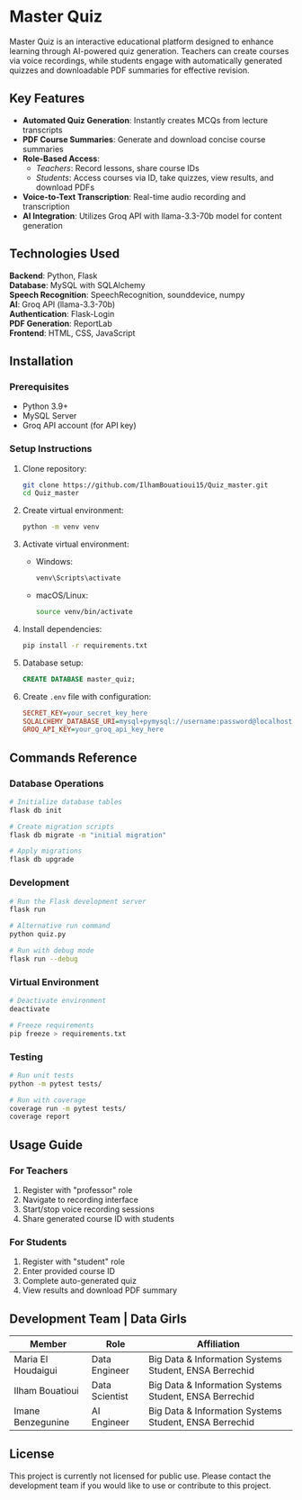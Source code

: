 # Master Quiz

Master Quiz is an interactive educational platform designed to enhance learning through AI-powered quiz generation. Teachers can create courses via voice recordings, while students engage with automatically generated quizzes and downloadable PDF summaries for effective revision.

## Key Features

- **Automated Quiz Generation**: Instantly creates MCQs from lecture transcripts
- **PDF Course Summaries**: Generate and download concise course summaries
- **Role-Based Access**:
  - *Teachers*: Record lessons, share course IDs
  - *Students*: Access courses via ID, take quizzes, view results, and download PDFs
- **Voice-to-Text Transcription**: Real-time audio recording and transcription
- **AI Integration**: Utilizes Groq API with llama-3.3-70b model for content generation

## Technologies Used

**Backend**: Python, Flask  
**Database**: MySQL with SQLAlchemy  
**Speech Recognition**: SpeechRecognition, sounddevice, numpy  
**AI**: Groq API (llama-3.3-70b)  
**Authentication**: Flask-Login  
**PDF Generation**: ReportLab  
**Frontend**: HTML, CSS, JavaScript  

## Installation

### Prerequisites
- Python 3.9+
- MySQL Server
- Groq API account (for API key)

### Setup Instructions

1. Clone repository:
   ```bash
   git clone https://github.com/IlhamBouatioui15/Quiz_master.git
   cd Quiz_master
   ```

2. Create virtual environment:
   ```bash
   python -m venv venv
   ```

3. Activate virtual environment:
   - Windows:
     ```bash
     venv\Scripts\activate
     ```
   - macOS/Linux:
     ```bash
     source venv/bin/activate
     ```

4. Install dependencies:
   ```bash
   pip install -r requirements.txt
   ```

5. Database setup:
   ```sql
   CREATE DATABASE master_quiz;
   ```

6. Create `.env` file with configuration:
   ```ini
   SECRET_KEY=your_secret_key_here
   SQLALCHEMY_DATABASE_URI=mysql+pymysql://username:password@localhost/master_quiz
   GROQ_API_KEY=your_groq_api_key_here
   ```

## Commands Reference

### Database Operations
```bash
# Initialize database tables
flask db init

# Create migration scripts
flask db migrate -m "initial migration"

# Apply migrations
flask db upgrade
```

### Development
```bash
# Run the Flask development server
flask run

# Alternative run command
python quiz.py

# Run with debug mode
flask run --debug
```

### Virtual Environment
```bash
# Deactivate environment
deactivate

# Freeze requirements
pip freeze > requirements.txt
```

### Testing
```bash
# Run unit tests
python -m pytest tests/

# Run with coverage
coverage run -m pytest tests/
coverage report
```

## Usage Guide

### For Teachers
1. Register with "professor" role
2. Navigate to recording interface
3. Start/stop voice recording sessions
4. Share generated course ID with students

### For Students
1. Register with "student" role
2. Enter provided course ID
3. Complete auto-generated quiz
4. View results and download PDF summary

## Development Team | Data Girls

| Member             | Role           | Affiliation                                  |
|--------------------|----------------|---------------------------------------------|
| Maria El Houdaigui | Data Engineer  | Big Data & Information Systems Student, ENSA Berrechid |
| Ilham Bouatioui    | Data Scientist | Big Data & Information Systems Student, ENSA Berrechid |
| Imane Benzegunine  | AI Engineer    | Big Data & Information Systems Student, ENSA Berrechid |

## License

This project is currently not licensed for public use. Please contact the development team if you would like to use or contribute to this project.

